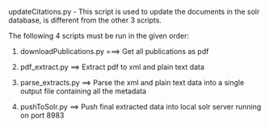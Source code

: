 updateCitations.py - This script is used to update the documents in the solr database, is different from the other 3 scripts.

The following 4 scripts must be run in the given order:

1. downloadPublications.py ===> Get all publications as pdf

2. pdf_extract.py ==> Extract pdf to xml and plain text data

3. parse_extracts.py ==> Parse the xml and plain text data into a single output file containing all the metadata

4. pushToSolr.py ==> Push final extracted data into local solr server running on port 8983